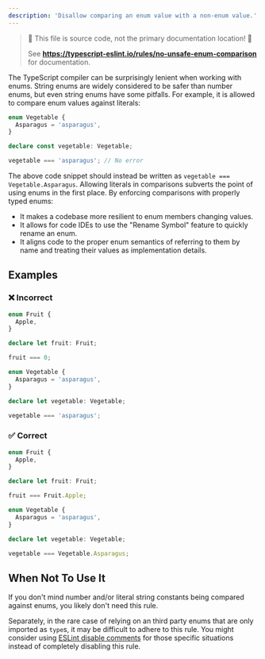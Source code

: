 ```yaml
---
description: 'Disallow comparing an enum value with a non-enum value.'
---
```


> 🛑 This file is source code, not the primary documentation location! 🛑
>
> See **https://typescript-eslint.io/rules/no-unsafe-enum-comparison** for documentation.

The TypeScript compiler can be surprisingly lenient when working with enums. String enums are widely considered to be safer than number enums, but even string enums have some pitfalls. For example, it is allowed to compare enum values against literals:

```ts
enum Vegetable {
  Asparagus = 'asparagus',
}

declare const vegetable: Vegetable;

vegetable === 'asparagus'; // No error
```

The above code snippet should instead be written as `vegetable === Vegetable.Asparagus`. Allowing literals in comparisons subverts the point of using enums in the first place. By enforcing comparisons with properly typed enums:

- It makes a codebase more resilient to enum members changing values.
- It allows for code IDEs to use the "Rename Symbol" feature to quickly rename an enum.
- It aligns code to the proper enum semantics of referring to them by name and treating their values as implementation details.

## Examples

<!--tabs-->

### ❌ Incorrect

```ts
enum Fruit {
  Apple,
}

declare let fruit: Fruit;

fruit === 0;
```

```ts
enum Vegetable {
  Asparagus = 'asparagus',
}

declare let vegetable: Vegetable;

vegetable === 'asparagus';
```

### ✅ Correct

```ts
enum Fruit {
  Apple,
}

declare let fruit: Fruit;

fruit === Fruit.Apple;
```

```ts
enum Vegetable {
  Asparagus = 'asparagus',
}

declare let vegetable: Vegetable;

vegetable === Vegetable.Asparagus;
```

<!--/tabs-->

## When Not To Use It

If you don't mind number and/or literal string constants being compared against enums, you likely don't need this rule.

Separately, in the rare case of relying on an third party enums that are only imported as `type`s, it may be difficult to adhere to this rule.
You might consider using [ESLint disable comments](https://eslint.org/docs/latest/use/configure/rules#using-configuration-comments-1) for those specific situations instead of completely disabling this rule.
